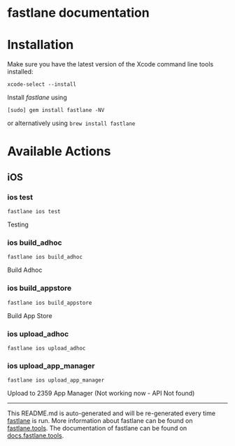 fastlane documentation
================
# Installation

Make sure you have the latest version of the Xcode command line tools installed:

```
xcode-select --install
```

Install _fastlane_ using
```
[sudo] gem install fastlane -NV
```
or alternatively using `brew install fastlane`

# Available Actions
## iOS
### ios test
```
fastlane ios test
```
Testing
### ios build_adhoc
```
fastlane ios build_adhoc
```
Build Adhoc
### ios build_appstore
```
fastlane ios build_appstore
```
Build App Store
### ios upload_adhoc
```
fastlane ios upload_adhoc
```

### ios upload_app_manager
```
fastlane ios upload_app_manager
```
Upload to 2359 App Manager (Not working now - API Not found)

----

This README.md is auto-generated and will be re-generated every time [fastlane](https://fastlane.tools) is run.
More information about fastlane can be found on [fastlane.tools](https://fastlane.tools).
The documentation of fastlane can be found on [docs.fastlane.tools](https://docs.fastlane.tools).
